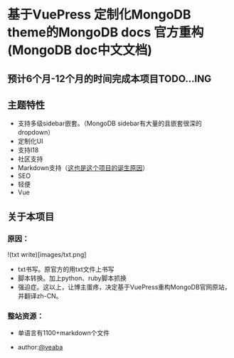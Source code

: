 # 基于VuePress 定制化MongoDB theme的MongoDB docs 官方重构(MongoDB doc中文文档)


## 预计6个月-12个月的时间完成本项目TODO...ING

## 主题特性

- 支持多级sidebar嵌套。（MongoDB sidebar有大量的且嵌套很深的dropdown）
- 定制化UI
- 支持I18
- 社区支持
- Markdown支持（[这也是这个项目的诞生原因](#关于本项目)）
- SEO
- 轻便
- Vue

## 关于本项目

### 原因：

!(txt write)[images/txt.png]
- txt书写。原官方的用txt文件上书写
- 脚本转换。加上python、ruby脚本抓换
- 强迫症。这以上，让博主蛋疼，决定基于VuePress重构MongoDB官网原站，并翻译zh-CN。

### 整站资源：

- 单语言有1100+markdown个文件

- author:[@veaba](https://github.com/veaba)
